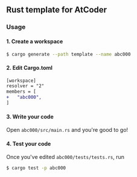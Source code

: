 ## Rust template for AtCoder
### Usage
#### 1. Create a workspace
```sh
$ cargo generate --path template --name abc000
```

#### 2. Edit Cargo.toml
```diff Cargo.toml
[workspace]
resolver = "2"
members = [
+   "abc000",
]
```

#### 3. Write your code
Open `abc000/src/main.rs` and you're good to go!

#### 4. Test your code
Once you've edited `abc000/tests/tests.rs`, run
```sh
$ cargo test -p abc000
```
